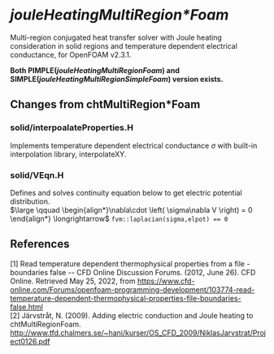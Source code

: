# _jouleHeatingMultiRegion\*Foam_
Multi-region conjugated heat transfer solver with Joule heating consideration in solid regions and temperature dependent electrical conductance, for OpenFOAM v2.3.1.

**Both PIMPLE(_jouleHeatingMultiRegionFoam_) and SIMPLE(_jouleHeatingMultiRegionSimpleFoam_) version exists.**

## Changes from chtMultiRegion\*Foam
### solid/interpoalateProperties.H
Implements temperature dependent electrical conductance $\sigma$ with built-in interpolation library, interpolateXY.
### solid/VEqn.H
Defines and solves continuity equation below to get electric potential distribution.  
$\large \qquad \begin{align*}\nabla\cdot \left( \sigma\nabla V \right) = 0 \end{align*} \longrightarrow$
`fvm::laplacian(sigma,elpot) == 0`

## References
[1] Read temperature dependent thermophysical properties from a file - boundaries false -- CFD Online Discussion Forums. (2012, June 26). CFD Online. Retrieved May 25, 2022, from https://www.cfd-online.com/Forums/openfoam-programming-development/103774-read-temperature-dependent-thermophysical-properties-file-boundaries-false.html  
[2] Järvstråt, N. (2009). Adding electric conduction and Joule heating to chtMultiRegionFoam. http://www.tfd.chalmers.se/~hani/kurser/OS_CFD_2009/NiklasJarvstrat/Project0126.pdf
